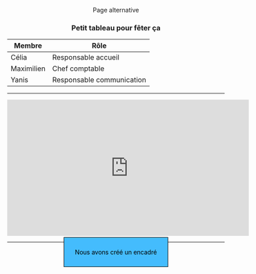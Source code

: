Page alternative

### Petit tableau pour fêter ça

| **Membre** | **Rôle**                  |
|------------|---------------------------|
| Célia      | Responsable accueil       |
| Maximilien | Chef comptable            |
| Yanis      | Responsable communication |

***

<iframe width="560" height="315" src="https://www.youtube.com/embed/dQw4w9WgXcQ" title="YouTube video player" frameborder="0" allow="accelerometer; autoplay; clipboard-write; encrypted-media; gyroscope; picture-in-picture; web-share" allowfullscreen></iframe>

***

<span class="encadré">Nous avons créé un encadré</span>

<style>
	.encadré{
		border: 1px solid black; padding: 25px;
		background-color : #44BCFD;
		color: black 
	}

	body {
		text-align: center;
	}
</style>